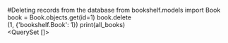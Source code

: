 #Deleting records from the database
from bookshelf.models import Book
book = Book.objects.get(id=1)
book.delete      
(1, {'bookshelf.Book': 1})
print(all_books)   
<QuerySet []>